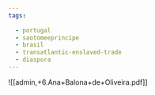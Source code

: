 ```yaml
---
tags:
  
  - portugal
  - saotomeeprincipe
  - brasil
  - transatlantic-enslaved-trade
  - diaspora
---
```

![[admin,+6.Ana+Balona+de+Oliveira.pdf]]